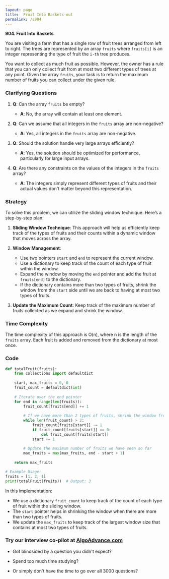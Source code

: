 ```yaml
---
layout: page
title:  Fruit Into Baskets-out
permalink: /s904
---
```


**904. Fruit Into Baskets**

You are visiting a farm that has a single row of fruit trees arranged from left to right. The trees are represented by an array `fruits` where `fruits[i]` is an integer representing the type of fruit the `i-th` tree produces.

You want to collect as much fruit as possible. However, the owner has a rule that you can only collect fruit from at most two different types of trees at any point. Given the array `fruits`, your task is to return the maximum number of fruits you can collect under the given rule.

### Clarifying Questions

1. **Q**: Can the array `fruits` be empty?
   - **A**: No, the array will contain at least one element.

2. **Q**: Can we assume that all integers in the `fruits` array are non-negative?
   - **A**: Yes, all integers in the `fruits` array are non-negative.

3. **Q**: Should the solution handle very large arrays efficiently?
   - **A**: Yes, the solution should be optimized for performance, particularly for large input arrays.

4. **Q**: Are there any constraints on the values of the integers in the `fruits` array?
   - **A**: The integers simply represent different types of fruits and their actual values don't matter beyond this representation.

### Strategy

To solve this problem, we can utilize the sliding window technique. Here’s a step-by-step plan:

1. **Sliding Window Technique**: This approach will help us efficiently keep track of the types of fruits and their counts within a dynamic window that moves across the array.
   
2. **Window Management**:
   - Use two pointers `start` and `end` to represent the current window.
   - Use a dictionary to keep track of the count of each type of fruit within the window.
   - Expand the window by moving the `end` pointer and add the fruit at `fruits[end]` to the dictionary.
   - If the dictionary contains more than two types of fruits, shrink the window from the `start` side until we are back to having at most two types of fruits.

3. **Update the Maximum Count**: Keep track of the maximum number of fruits collected as we expand and shrink the window.

### Time Complexity

The time complexity of this approach is O(n), where n is the length of the `fruits` array. Each fruit is added and removed from the dictionary at most once.

### Code

```python
def totalFruit(fruits):
    from collections import defaultdict
    
    start, max_fruits = 0, 0
    fruit_count = defaultdict(int)
    
    # Iterate over the end pointer
    for end in range(len(fruits)):
        fruit_count[fruits[end]] += 1
        
        # If we have more than 2 types of fruits, shrink the window from the start
        while len(fruit_count) > 2:
            fruit_count[fruits[start]] -= 1
            if fruit_count[fruits[start]] == 0:
                del fruit_count[fruits[start]]
            start += 1
        
        # Update the maximum number of fruits we have seen so far
        max_fruits = max(max_fruits, end - start + 1)
    
    return max_fruits

# Example Usage:
fruits = [1, 2, 1]
print(totalFruit(fruits))  # Output: 3
```

In this implementation:
- We use a dictionary `fruit_count` to keep track of the count of each type of fruit within the sliding window.
- The `start` pointer helps in shrinking the window when there are more than two types of fruits.
- We update the `max_fruits` to keep track of the largest window size that contains at most two types of fruits.


### Try our interview co-pilot at [AlgoAdvance.com](https://algoAdvance.com)

- Got blindsided by a question you didn't expect?

- Spend too much time studying?

- Or simply don't have the time to go over all 3000 questions?

